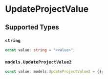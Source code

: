 # UpdateProjectValue


## Supported Types

### `string`

```typescript
const value: string = "<value>";
```

### `models.UpdateProjectValue2`

```typescript
const value: models.UpdateProjectValue2 = {};
```

